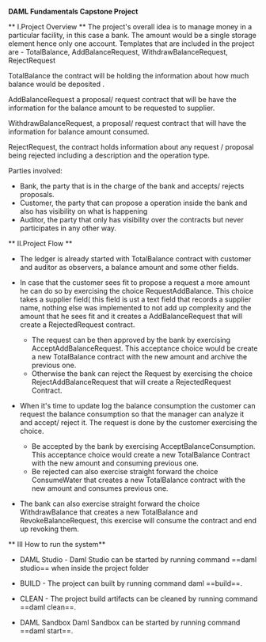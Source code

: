 **DAML Fundamentals Capstone Project** 

** I.Project Overview **
The project's overall idea is to manage money in a particular facility, in this case
a bank. The amount would be a single storage element hence only one account.
Templates that are included in the project are - 
TotalBalance, AddBalanceRequest, WithdrawBalanceRequest, RejectRequest 

TotalBalance the contract will be holding the information about how much balance would be
deposited .

AddBalanceRequest a proposal/ request contract that will be have the information for the 
balance amount to be requested to supplier.

WithdrawBalanceRequest, a proposal/ request contract that will have the information for 
balance amount consumed.

RejectRequest, the contract holds information about any request / proposal being rejected 
including a description and the operation type.

Parties involved: 
* Bank, the party that is in the charge of the bank and accepts/ rejects proposals.
* Customer, the party that can propose a operation inside the bank and also has visibility 
on what is happening 
* Auditor, the party that only has visibility over the contracts but never participates
in any other way.

** II.Project Flow **

- The ledger is already started with TotalBalance contract with customer and auditor as 
observers, a balance amount and some other fields.

- In case that the customer sees fit to propose a request a more amount he can do so by exercising
the choice RequestAddBalance.
This choice takes a supplier field( this field is ust a text field that records a supplier name,
nothing else was implemented to not add up complexity and the amount that he sees fit and it 
creates a AddBalanceRequest that will create a RejectedRequest contract.
    - The request can be then approved by the bank by exercising AcceptAddBalanceRequest.
      This acceptance choice would be create a new TotalBalance contract with the new amount
      and archive the previous one.
    - Otherwise the bank can reject the Request by exercising the choice RejectAddBalanceRequest
      that will create a RejectedRequest Contract.

- When it's time to update log the balance consumption the customer can request the balance 
  consumption so that the manager can analyze it and accept/ reject it. The request is 
  done by the customer exercising the choice.
    - Be accepted by the bank by exercising AcceptBalanceConsumption. This acceptance 
      choice would create a new TotalBalance Contract with the new amount and consuming
      previous one.
    - Be rejected can also exercise straight forward the choice ConsumeWater that creates
      a new TotalBalance contract with the new amount and consumes previous one.

- The bank can also exercise straight forward the choice WithdrawBalance that creates a new
  TotalBalance and RevokeBalanceRequest, this exercise will consume the contract and end up
  revoking them.

** III How to run the system**

- DAML Studio - 
Daml Studio can be started by running command ==daml studio== when inside the project folder

- BUILD - 
The project can built by running command daml ==build==.

- CLEAN - 
The project build artifacts can be cleaned by running command ==daml clean==.

- DAML Sandbox
Daml Sandbox can be started by running command ==daml start==.
